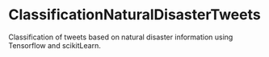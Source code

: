 # ClassificationNaturalDisasterTweets
Classification of tweets based on natural disaster information using Tensorflow and scikitLearn.
